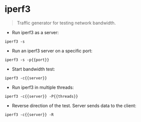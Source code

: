 # iperf3

> Traffic generator for testing network bandwidth.

- Run iperf3 as a server:

`iperf3 -s`

- Run an iperf3 server on a specific port:

`iperf3 -s -p{{port}}`

- Start bandwidth test:

`iperf3 -c{{server}}`

- Run iperf3 in multiple threads:

`iperf3 -c{{server}} -P{{threads}}`

- Reverse direction of the test. Server sends data to the client:

`iperf3 -c{{server}} -R`

